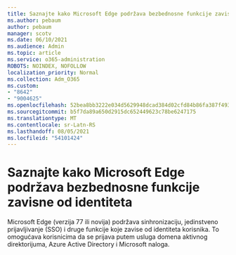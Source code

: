 ```yaml
---
title: Saznajte kako Microsoft Edge podržava bezbednosne funkcije zavisne od identiteta
ms.author: pebaum
author: pebaum
manager: scotv
ms.date: 06/10/2021
ms.audience: Admin
ms.topic: article
ms.service: o365-administration
ROBOTS: NOINDEX, NOFOLLOW
localization_priority: Normal
ms.collection: Adm_O365
ms.custom:
- "8642"
- "9004625"
ms.openlocfilehash: 52bea8bb3222e034d5629948dcad384d02cfd84b86fa387f493c3ad0abfc069a
ms.sourcegitcommit: b5f7da89a650d2915dc652449623c78be6247175
ms.translationtype: MT
ms.contentlocale: sr-Latn-RS
ms.lasthandoff: 08/05/2021
ms.locfileid: "54101424"
---
```

# <a name="learn-how-microsoft-edge-supports-identity-dependent-security-features"></a>Saznajte kako Microsoft Edge podržava bezbednosne funkcije zavisne od identiteta

Microsoft Edge (verzija 77 ili novija) podržava sinhronizaciju, jedinstveno prijavljivanje (SSO) i druge funkcije koje zavise od identiteta korisnika. To omogućava korisnicima da se prijava putem usluga domena aktivnog direktorijuma, Azure Active Directory i Microsoft naloga.
